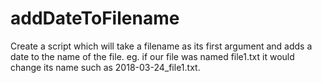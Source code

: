 # addDateToFilename
Create a script which will take a filename as its first argument and adds a date to the name of the file. eg. if our file was named file1.txt it would change its name such as 2018-03-24_file1.txt.
